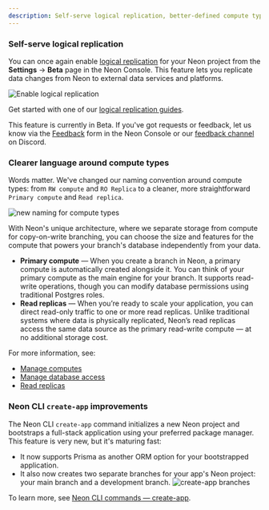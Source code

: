 ```yaml
---
description: Self-serve logical replication, better-defined compute types, and improvements to app bootstrapping via CLI
---
```


### Self-serve logical replication

You can once again enable [logical replication](/docs/introduction/logical-replication) for your Neon project from the **Settings** &#8594; **Beta** page in the Neon Console. This feature lets you replicate data changes from Neon to external data services and platforms.

![Enable logical replication](/docs/relnotes/enable_lr.png)

Get started with one of our [logical replication guides](https://neon.tech/docs/guides/integrations#replicate).

This feature is currently in Beta. If you've got requests or feedback, let us know via the [Feedback](https://console.neon.tech/app/projects?modal=feedback) form in the Neon Console or our [feedback channel](https://discord.com/channels/1176467419317940276/1176788564890112042) on Discord.

### Clearer language around compute types

Words matter. We've changed our naming convention around compute types: from `RW compute` and `RO Replica` to a cleaner, more straightforward `Primary compute` and `Read replica`.

![new naming for compute types](/docs/relnotes/compute_types.png)

With Neon's unique architecture, where we separate storage from compute for copy-on-write branching, you can choose the size and features for the compute that powers your branch's database independently from your data.

- **Primary compute** &#8212; When you create a branch in Neon, a primary compute is automatically created alongside it. You can think of your primary compute as the main engine for your branch. It supports read-write operations, though you can modify database permissions using traditional Postgres roles.
- **Read replicas** &#8212; When you’re ready to scale your application, you can direct read-only traffic to one or more read replicas. Unlike traditional systems where data is physically replicated, Neon’s read replicas access the same data source as the primary read-write compute &#8212; at no additional storage cost.

For more information, see:

- [Manage computes](/docs/manage/endpoints)
- [Manage database access](/docs/manage/database-access)
- [Read replicas](/docs/introduction/read-replicas)

### Neon CLI `create-app` improvements

The Neon CLI `create-app` command initializes a new Neon project and bootstraps a full-stack application using your preferred package manager. This feature is very new, but it's maturing fast:

- It now supports Prisma as another ORM option for your bootstrapped application.
- It also now creates two separate branches for your app's Neon project: your main branch and a development branch.
  ![create-app branches](/docs/relnotes/create-app-branches.png)

To learn more, see [Neon CLI commands — create-app](/docs/reference/cli-create-app).
